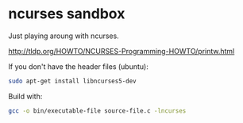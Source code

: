 # ncurses sandbox
Just playing aroung with ncurses.


http://tldp.org/HOWTO/NCURSES-Programming-HOWTO/printw.html

If you don't have the header files (ubuntu):
```bash
sudo apt-get install libncurses5-dev
```

Build with:
```bash
gcc -o bin/executable-file source-file.c -lncurses
```

